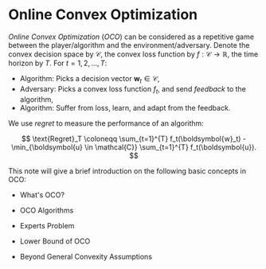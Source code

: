 # Online Convex Optimization

*Online Convex Optimization* (*OCO*) can be considered as a repetitive game between the player/algorithm and the environment/adversary. Denote the convex decision space by $\mathcal{C}$, the convex loss function by $f: \mathcal{C} \rightarrow \mathbb R$, the time horizon by $T$. For $t = 1, 2, ..., T$: 

- Algorithm: Picks a decision vector $\boldsymbol{w}_t \in \mathcal{C}$,
- Adversary: Picks a convex loss function $f_t$, and send *feedback* to the algorithm,
- Algorithm: Suffer from loss, learn, and adapt from the feedback.

We use *regret* to measure the performance of an algorithm:

$$
\text{Regret}_T \coloneqq \sum_{t=1}^{T} f_t(\boldsymbol{w}_t) - \min_{\boldsymbol{u} \in \mathcal{C}} \sum_{t=1}^{T} f_t(\boldsymbol{u}).
$$

This note will give a brief introduction on the following basic concepts in OCO:

- What's OCO?

- OCO Algorithms

- Experts Problem

- Lower Bound of OCO

- Beyond General Convexity Assumptions